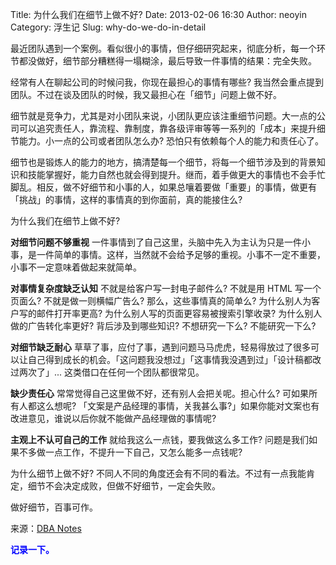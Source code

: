 Title: 为什么我们在细节上做不好?
Date: 2013-02-06 16:30
Author: neoyin
Category: 浮生记
Slug: why-do-we-do-in-detail

最近团队遇到一个案例。看似很小的事情，但仔细研究起来，彻底分析，每一个环节都没做好，细节部分糟糕得一塌糊涂，最后导致一件事情的结果：完全失败。

经常有人在聊起公司的时候问我，你现在最担心的事情有哪些?
我当然会重点提到团队。不过在谈及团队的时候，我又最担心在「细节」问题上做不好。

细节就是竞争力，尤其是对小团队来说，小团队更应该注重细节问题。大一点的公司可以追究责任人，靠流程、靠制度，靠各级评审等等一系列的「成本」来提升细节能力。小一点的公司或者团队怎么办?
恐怕只有依赖每个人的能力和责任心了。

细节也是锻炼人的能力的地方，搞清楚每一个细节，将每一个细节涉及到的背景知识和技能掌握好，能力自然也就会得到提升。继而，着手做更大的事情也不会手忙脚乱。相反，做不好细节和小事的人，如果总嚷着要做「重要」的事情，做更有「挑战」的事情，这样的事情真的到你面前，真的能接住么?

为什么我们在细节上做不好?

**对细节问题不够重视**
一件事情到了自己这里，头脑中先入为主认为只是一件小事，是一件简单的事情。这样，当然就不会给予足够的重视。小事不一定不重要，小事不一定意味着做起来就简单。

**对事情复杂度缺乏认知** 不就是给客户写一封电子邮件么? 不就是用 HTML
写一个页面么? 不就是做一则横幅广告么? 那么，这些事情真的简单么?
为什么别人为客户写的邮件打开率更高?
为什么别人写的页面更容易被搜索引擎收录? 为什么别人做的广告转化率更好?
背后涉及到哪些知识? 不想研究一下么? 不能研究一下么?

**对细节缺乏耐心**
草草了事，应付了事，遇到问题马马虎虎，轻易得放过了很多可以让自己得到成长的机会。「这问题我没想过」「这事情我没遇到过」「设计稿都改过两次了」...
这类借口在任何一个团队都很常见。

**缺少责任心** 常常觉得自己这里做不好，还有别人会把关呢。担心什么?
可如果所有人都这么想呢?
「文案是产品经理的事情，关我甚么事?」如果你能对文案也有改进意见，谁说以后你就不能做产品经理做的事情呢?

**主观上不认可自己的工作** 就给我这么一点钱，要我做这么多工作?
问题是我们如果不多做一点工作，不提升一下自己，又怎么能多一点钱呢?

为什么细节上做不好?
不同人不同的角度还会有不同的看法。不过有一点我能肯定，细节不会决定成败，但做不好细节，一定会失败。

做好细节，百事可作。

来源：[DBA
Notes](https://www.google.com/reader/view/feed/http%3A%2F%2Fwww.dbanotes.net%2Findex.xml?hl=zh_CN)

<span style="color: #0000ff;">**记录一下。**</span>
